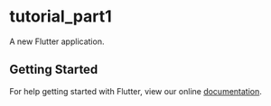 # tutorial_part1

A new Flutter application.

## Getting Started

For help getting started with Flutter, view our online
[documentation](https://flutter.io/).
